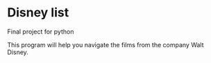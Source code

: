 # Disney list
Final project for python

This program will help you navigate the films from the company Walt Disney.
